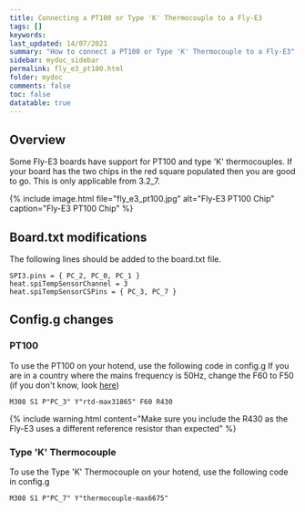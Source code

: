 ```yaml
---
title: Connecting a PT100 or Type 'K' Thermocouple to a Fly-E3
tags: []
keywords: 
last_updated: 14/07/2021
summary: "How to connect a PT100 or Type 'K' Thermocouple to a Fly-E3"
sidebar: mydoc_sidebar
permalink: fly_e3_pt100.html
folder: mydoc
comments: false
toc: false
datatable: true
---
```


## Overview

Some Fly-E3 boards have support for PT100 and type 'K' thermocouples. If your board has the two chips in the red square populated then you are good to go.  This is only applicable from 3.2_7.  

{% include image.html file="fly_e3_pt100.jpg" alt="Fly-E3 PT100 Chip" caption="Fly-E3 PT100 Chip" %}

## Board.txt modifications

The following lines should be added to the board.txt file.

```
SPI3.pins = { PC_2, PC_0, PC_1 }
heat.spiTempSensorChannel = 3
heat.spiTempSensorCSPins = { PC_3, PC_7 }
```

## Config.g changes

### PT100

To use the PT100 on your hotend, use the following code in config.g
If you are in a country where the mains frequency is 50Hz, change the F60 to F50 (if you don't know, look [here](https://www.oaktreeproducts.com/img/product/description/List%20of%20Worldwide%20AC%20Voltages.pdf))

```
M308 S1 P"PC_3" Y"rtd-max31865" F60 R430
```

{% include warning.html content="Make sure you include the R430 as the Fly-E3 uses a different reference resistor than expected" %}

### Type 'K' Thermocouple

To use the Type 'K' Thermocouple on your hotend, use the following code in config.g

```
M308 S1 P"PC_7" Y"thermocouple-max6675"
```